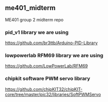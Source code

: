 ## me401_midterm
ME401 group 2 midterm repo

### pid_v1 library we are using
https://github.com/br3ttb/Arduino-PID-Library

### lowpowerlab RFM69 library we are using
https://github.com/LowPowerLab/RFM69

### chipkit software PWM servo library
https://github.com/chipKIT32/chipKIT-core/tree/master/pic32/libraries/SoftPWMServo

